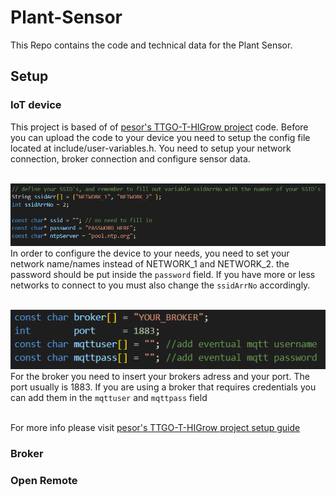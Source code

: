 # Plant-Sensor
This Repo contains the code and technical data for the Plant Sensor.

## Setup

### IoT device
This project is based of of [pesor's TTGO-T-HIGrow project](https://github.com/pesor/TTGO-T-HIGrow) code. 
Before you can upload the code to your device you need to setup the config file located at include/user-variables.h.
You need to setup your network connection, broker connection and configure sensor data.
<br/><br/>

![network_settings.png](media/network_settings.png)<br/>
In order to configure the device to your needs, you need to set your network name/names instead of NETWORK_1 and NETWORK_2. the password should be put inside the `password` field. If you have more or less networks to connect to you must also change the `ssidArrNo` accordingly.
<br/><br/>

![broker_settings.png](media/broker_settings.png)<br/>
For the broker you need to insert your brokers adress and your port. The port usually is 1883.
If you are using a broker that requires credentials you can add them in the `mqttuser` and `mqttpass` field
<br/><br/>

For more info please visit [pesor's TTGO-T-HIGrow project setup guide](https://github.com/pesor/TTGO-T-HIGrow/wiki/05.-user-variables.h)

### Broker

### Open Remote
